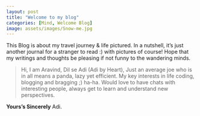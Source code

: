 ```yaml
---
layout: post
title: "Welcome to my blog"
categories: [Mind, Welcome Blog]
image: assets/images/Snow-me.jpg
---
```


This Blog is about my travel journey & life pictured.
In a nutshell, it’s just another journal for a stranger to read :) with pictures of course!
Hope that my writings and thoughts be pleasing if not funny to the wandering minds.

> Hi, I am Aravind, Dil se Adi (Adi by Heart), Just an average joe who is in all means a panda, lazy yet efficient. My key interests in life coding, blogging and bragging ;) ha-ha. Would love to have chats with interesting people, always get to learn and understand new perspectives.

**Yours’s Sincerely**
Adi.

